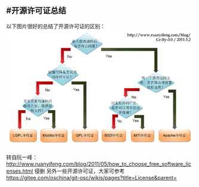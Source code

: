 #开源许可证总结
---

以下图片很好的总结了开源许可证的区别：</br>
![开源协议区别图](images/开源协议.png "开源协议区别图")

转自阮一峰：<http://www.ruanyifeng.com/blog/2011/05/how_to_choose_free_software_licenses.html> 侵删
另外一些开源许可证，大家可参考<https://gitee.com/oschina/git-osc/wikis/pages?title=License&parent=>
